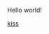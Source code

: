 
<html>
<head>
<title>kiss</title>
</head>
<body>
<p>Hello world!</p>
<a href="kaboci.github.io">kiss</a>
</body>
</html>
